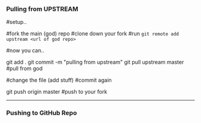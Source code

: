 ### Pulling from UPSTREAM

#setup..
 
#fork the main (god) repo
#clone down your fork
#run `git remote add upstream <url of god repo>`
 
#now you can..
 
git add .
git commit -m "pulling from upstream"
git pull upstream master    #pull from god
 
#change the file (add stuff)
#commit again
 
git push origin master      #push to your fork

----

### Pushing to GitHub Repo
